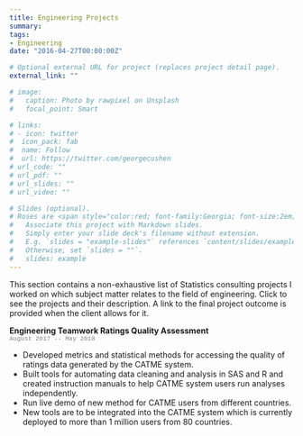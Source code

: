 ```yaml
---
title: Engineering Projects
summary:     
tags:  
- Engineering  
date: "2016-04-27T00:00:00Z"

# Optional external URL for project (replaces project detail page).
external_link: ""

# image:
#   caption: Photo by rawpixel on Unsplash
#   focal_point: Smart

# links:
# - icon: twitter
#  icon_pack: fab
#  name: Follow
#  url: https://twitter.com/georgecushen
# url_code: ""
# url_pdf: ""
# url_slides: ""
# url_video: ""

# Slides (optional).
# Roses are <span style="color:red; font-family:Georgia; font-size:2em;">red.</span>
#   Associate this project with Markdown slides.
#   Simply enter your slide deck's filename without extension.
#   E.g. `slides = "example-slides"` references `content/slides/example-slides.md`.
#   Otherwise, set `slides = ""`.
#   slides: example
---
```

This section contains a non-exhaustive list of Statistics consulting projects I worked on which subject matter relates to the field of engineering. Click to see the projects and their description. A link to the final project outcome is provided when the client allows for it.

**Engineering Teamwork Ratings Quality Assessment**  
<span style="color:grey; font-family:courier; font-size:11px;">August 2017 -- May 2018</span>  
* Developed metrics and statistical methods for accessing the quality of ratings data generated by the
CATME system.  
* Built tools for automating data cleaning and analysis in SAS and R and created instruction manuals to help
CATME system users run analyses independently.  
* Run live demo of new method for CATME users from different countries.  
* New tools are to be integrated into the CATME system which is currently deployed to more than 1 million
users from 80 countries.  


